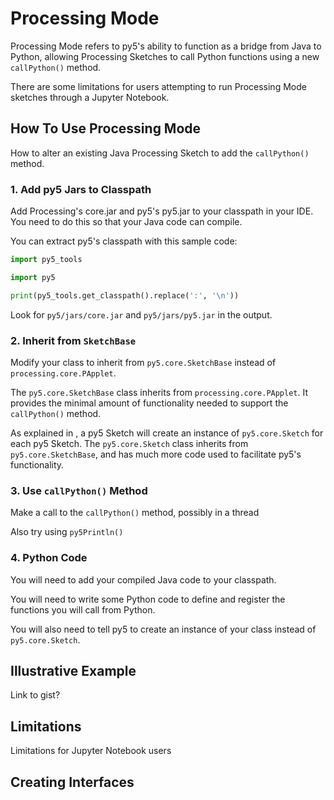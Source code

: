 # Processing Mode

Processing Mode refers to py5's ability to function as a bridge from Java to Python, allowing Processing Sketches to call Python functions using a new `callPython()` method.

There are some limitations for users attempting to run Processing Mode sketches through a Jupyter Notebook.

## How To Use Processing Mode

How to alter an existing Java Processing Sketch to add the `callPython()` method.

### 1. Add py5 Jars to Classpath

Add Processing's core.jar and py5's py5.jar to your classpath in your IDE. You need to do this so that your Java code can compile.

You can extract py5's classpath with this sample code:

```python
import py5_tools

import py5

print(py5_tools.get_classpath().replace(':', '\n'))
```

Look for `py5/jars/core.jar` and `py5/jars/py5.jar` in the output.

### 2. Inherit from `SketchBase`

Modify your class to inherit from `py5.core.SketchBase` instead of `processing.core.PApplet`.

The `py5.core.SketchBase` class inherits from `processing.core.PApplet`. It provides the minimal amount of functionality needed to support the `callPython()` method.

As explained in [](/developer/how_does_py5_work), a py5 Sketch will create an instance of `py5.core.Sketch` for each py5 Sketch. The `py5.core.Sketch` class inherits from `py5.core.SketchBase`, and has much more code used to facilitate py5's functionality.

### 3. Use `callPython()` Method

Make a call to the `callPython()` method, possibly in a thread

Also try using `py5Println()`

### 4. Python Code

You will need to add your compiled Java code to your classpath.

You will need to write some Python code to define and register the functions you will call from Python.

You will also need to tell py5 to create an instance of your class instead of `py5.core.Sketch`.

## Illustrative Example

Link to gist?

## Limitations

Limitations for Jupyter Notebook users

## Creating Interfaces
